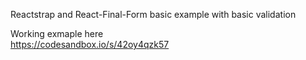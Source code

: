 Reactstrap and React-Final-Form basic example with basic validation

Working exmaple here
<br>
https://codesandbox.io/s/42oy4qzk57